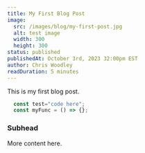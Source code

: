```yaml
---
title: My First Blog Post
image:
  src: /images/blog/my-first-post.jpg
  alt: test image
  width: 300
  height: 300
status: published
publishedAt: October 3rd, 2023 32:00pm EST
author: Chris Woodley
readDuration: 5 minutes
---
```


This is my first blog post.

```javascript
  const test="code here";
  const myFunc = () => {};
```

### Subhead

More content here.

